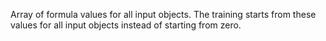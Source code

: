 
Array of formula values for all input objects. The training starts from these values for all input objects instead of starting from zero.
